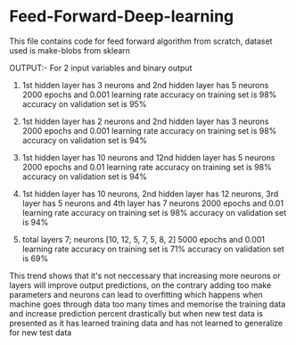 # Feed-Forward-Deep-learning

This file contains code for feed forward algorithm from scratch,
dataset used is make-blobs from sklearn

OUTPUT:-
For 2 input variables and binary output
1)	1st hidden layer has 3 neurons and 2nd hidden layer has 5 neurons
	2000 epochs and 0.001 learning rate
	accuracy on training set is 98%
	accuracy on validation set is 95% 

2)	1st hidden layer has 2 neurons and 2nd hidden layer has 3 neurons
	2000 epochs and 0.001 learning rate
	accuracy on training set is 98%
	accuracy on validation set is 94%

3)	1st hidden layer has 10 neurons and 12nd hidden layer has 5 neurons
	2000 epochs and 0.01 learning rate
	accuracy on training set is 98%
	accuracy on validation set is 94%

4)	1st hidden layer has 10 neurons, 2nd hidden layer has 12 neurons, 3rd layer has 5 neurons and 4th layer has 7 neurons
	2000 epochs and 0.01 learning rate
	accuracy on training set is 98%
	accuracy on validation set is 94% 
  
5)	total layers 7; neurons [10, 12, 5, 7, 5, 8, 2]
	5000 epochs and 0.001 learning rate
	accuracy on training set is 71%
	accuracy on validation set is 69% 

  
This trend shows that it's not neccessary that increasing more neurons or layers will improve output predictions, on the contrary adding too make parameters and neurons can lead to overfitting which happens when machine goes through data too many times and memorise the training data and increase prediction percent drastically but when new test data is presented as it has learned training data and has not learned to generalize for new test data

